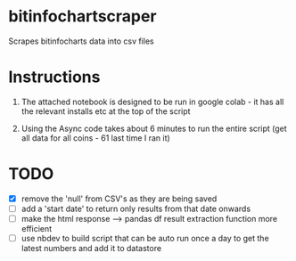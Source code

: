 # bitinfochartscraper
Scrapes bitinfocharts data into csv files

# Instructions

1. The attached notebook is designed to be run in google colab - it has all the relevant installs etc at the top of the script

2. Using the Async code takes about 6 minutes to run the entire script (get all data for all coins - 61 last time I ran it)



# TODO
- [x] remove the 'null' from CSV's as they are being saved
- [ ] add a 'start date' to return only results from that date onwards
- [ ] make the html response --> pandas df result extraction function more efficient
- [ ] use nbdev to build script that can be auto run once a day to get the latest numbers and add it to datastore
